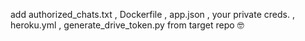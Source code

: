 add authorized_chats.txt , Dockerfile , app.json , your private creds. , heroku.yml , generate_drive_token.py from target repo 
🤓
